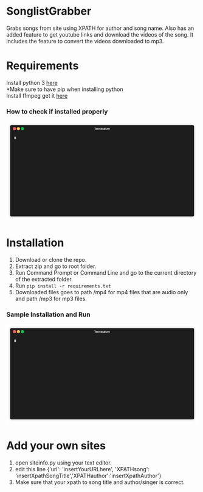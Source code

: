 # SonglistGrabber
Grabs songs from site using XPATH for author and song name. Also has an added feature to get youtube links and download the videos of the song. It includes the feature to convert the videos downloaded to mp3.

# Requirements
Install python 3 <a href='https://www.python.org/downloads/'> here</a><br>
*Make sure to have pip when installing python<br>
Install ffmpeg get it <a href='https://ffmpeg.zeranoe.com/builds/'>here</a>
### How to check if installed properly
![Check Installation](https://github.com/0v3rt1m3/SonglistGrabber/blob/master/sample_runs/to_check_requirements.gif "Check Installation")
# Installation
1. Download or clone the repo.
2. Extract zip and go to root folder.
3. Run Command Prompt or Command Line and go to the current directory of the extracted folder.
4. Run `pip install -r requirements.txt`
5. Downloaded files goes to path /mp4 for mp4 files that are audio only and path /mp3 for mp3 files.

### Sample Installation and Run
![Sample Installation](https://github.com/0v3rt1m3/SonglistGrabber/blob/master/sample_runs/sample_install_and_run.gif "Sample Installation")
# Add your own sites
 1. open siteinfo.py using your text editor.
 2. edit this line {'url': 'insertYourURLhere', 'XPATHsong': 'insertXpathSongTitle','XPATHauthor':'insertXpathAuthor'}
 3. Make sure that your xpath to song title and author/singer is correct.
 
 
